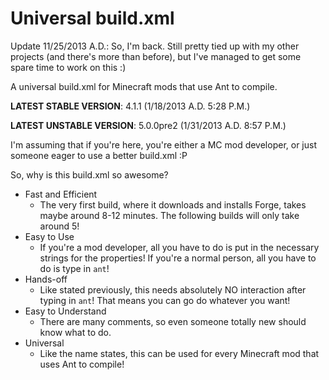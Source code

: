 Universal build.xml
===================
Update 11/25/2013 A.D.: So, I'm back.  Still pretty tied up with my other projects (and there's more than before), but I've managed to get some spare time to work on this :)

A universal build.xml for Minecraft mods that use Ant to compile.

**LATEST STABLE VERSION**: 4.1.1 (1/18/2013 A.D. 5:28 P.M.)

**LATEST UNSTABLE VERSION**: 5.0.0pre2 (1/31/2013 A.D. 8:57 P.M.)

I'm assuming that if you're here, you're either a MC mod developer, or just someone eager to use a better build.xml :P

So, why is this build.xml so awesome?
* Fast and Efficient
  * The very first build, where it downloads and installs Forge, takes maybe around 8-12 minutes.  The following builds will only take around 5!
* Easy to Use
  * If you're a mod developer, all you have to do is put in the necessary strings for the properties!  If you're a normal person, all you have to do is type in `ant`!
* Hands-off
  * Like stated previously, this needs absolutely NO interaction after typing in `ant`!  That means you can go do whatever you want!
* Easy to Understand
  * There are many comments, so even someone totally new should know what to do.
* Universal
  * Like the name states, this can be used for every Minecraft mod that uses Ant to compile!
